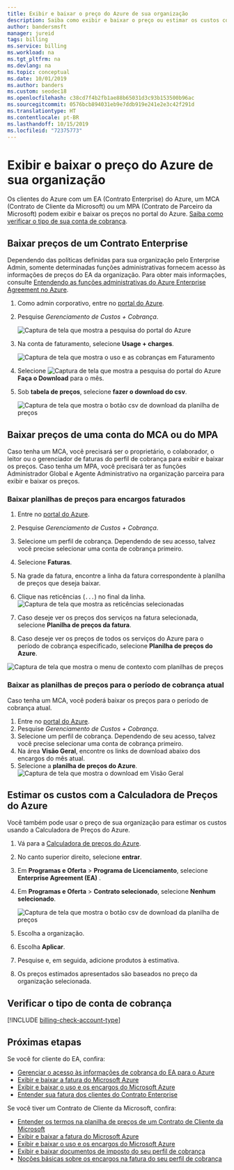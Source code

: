 ```yaml
---
title: Exibir e baixar o preço do Azure de sua organização
description: Saiba como exibir e baixar o preço ou estimar os custos com o preço de sua organização.
author: bandersmsft
manager: jureid
tags: billing
ms.service: billing
ms.workload: na
ms.tgt_pltfrm: na
ms.devlang: na
ms.topic: conceptual
ms.date: 10/01/2019
ms.author: banders
ms.custom: seodec18
ms.openlocfilehash: c38cd7f4b2fb1ae88b65031d3c93b153500b96ac
ms.sourcegitcommit: 0576bcb894031eb9e7ddb919e241e2e3c42f291d
ms.translationtype: HT
ms.contentlocale: pt-BR
ms.lasthandoff: 10/15/2019
ms.locfileid: "72375773"
---
```

# <a name="view-and-download-your-organizations-azure-pricing"></a>Exibir e baixar o preço do Azure de sua organização

Os clientes do Azure com um EA (Contrato Enterprise) do Azure, um MCA (Contrato de Cliente da Microsoft) ou um MPA (Contrato de Parceiro da Microsoft) podem exibir e baixar os preços no portal do Azure. [Saiba como verificar o tipo de sua conta de cobrança](#check-your-billing-account-type).

## <a name="download-pricing-for-an-enterprise-agreement"></a>Baixar preços de um Contrato Enterprise

Dependendo das políticas definidas para sua organização pelo Enterprise Admin, somente determinadas funções administrativas fornecem acesso às informações de preços do EA da organização. Para obter mais informações, consulte [Entendendo as funções administrativas do Azure Enterprise Agreement no Azure](billing-understand-ea-roles.md).

1. Como admin corporativo, entre no [portal do Azure](https://portal.azure.com/).
1. Pesquise *Gerenciamento de Custos + Cobrança*.

   ![Captura de tela que mostra a pesquisa do portal do Azure](./media/billing-ea-pricing/portal-cm-billing-search.png)

1. Na conta de faturamento, selecione **Usage + charges**.

   ![Captura de tela que mostra o uso e as cobranças em Faturamento](./media/billing-ea-pricing/ea-pricing-usage-charges-nav.png)

1. Selecione ![Captura de tela que mostra a pesquisa do portal do Azure](./media/billing-ea-pricing/download-icon.png) **Faça o Download** para o mês.

1. Sob **tabela de preços**, selecione **fazer o download do csv**.

   ![Captura de tela que mostra o botão csv de download da planilha de preços](./media/billing-ea-pricing/download-ea-price-sheet.png)

## <a name="download-pricing-for-an-mca-or-mpa-account"></a>Baixar preços de uma conta do MCA ou do MPA

Caso tenha um MCA, você precisará ser o proprietário, o colaborador, o leitor ou o gerenciador de faturas do perfil de cobrança para exibir e baixar os preços. Caso tenha um MPA, você precisará ter as funções Administrador Global e Agente Administrativo na organização parceira para exibir e baixar os preços.

### <a name="download-price-sheets-for-billed-charges"></a>Baixar planilhas de preços para encargos faturados

1. Entre no [portal do Azure](https://portal.azure.com).
1. Pesquise *Gerenciamento de Custos + Cobrança*.
1. Selecione um perfil de cobrança. Dependendo de seu acesso, talvez você precise selecionar uma conta de cobrança primeiro.
1. Selecione **Faturas**.
1. Na grade da fatura, encontre a linha da fatura correspondente à planilha de preços que deseja baixar.
1. Clique nas reticências (`...`) no final da linha.
![Captura de tela que mostra as reticências selecionadas](./media/billing-ea-pricing/billingprofile-invoicegrid.png)

1. Caso deseje ver os preços dos serviços na fatura selecionada, selecione **Planilha de preços da fatura**.
1. Caso deseje ver os preços de todos os serviços do Azure para o período de cobrança especificado, selecione **Planilha de preços do Azure**.

![Captura de tela que mostra o menu de contexto com planilhas de preços](./media/billing-ea-pricing/contextmenu-pricesheet.png)

### <a name="download-price-sheets-for-the-current-billing-period"></a>Baixar as planilhas de preços para o período de cobrança atual

Caso tenha um MCA, você poderá baixar os preços para o período de cobrança atual.

1. Entre no [portal do Azure](https://portal.azure.com).
1. Pesquise *Gerenciamento de Custos + Cobrança*.
1. Selecione um perfil de cobrança. Dependendo de seu acesso, talvez você precise selecionar uma conta de cobrança primeiro.
1. Na área **Visão Geral**, encontre os links de download abaixo dos encargos do mês atual.
1. Selecione a **planilha de preços do Azure**.
![Captura de tela que mostra o download em Visão Geral](./media/billing-ea-pricing/open-pricing.png)

## <a name="estimate-costs-with-the-azure-pricing-calculator"></a>Estimar os custos com a Calculadora de Preços do Azure

Você também pode usar o preço de sua organização para estimar os custos usando a Calculadora de Preços do Azure.

1. Vá para a [Calculadora de preços do Azure](https://azure.microsoft.com/pricing/calculator).
1. No canto superior direito, selecione **entrar**.
1. Em **Programas e Oferta** > **Programa de Licenciamento**, selecione **Enterprise Agreement (EA)** .
1. Em **Programas e Oferta** > **Contrato selecionado**, selecione **Nenhum selecionado**.

    ![Captura de tela que mostra o botão csv de download da planilha de preços](./media/billing-ea-pricing/ea-pricing-calculator-estimate.png)

1. Escolha a organização.
1. Escolha **Aplicar**.
1. Pesquise e, em seguida, adicione produtos à estimativa.
1. Os preços estimados apresentados são baseados no preço da organização selecionada.

## <a name="check-your-billing-account-type"></a>Verificar o tipo de conta de cobrança
[!INCLUDE [billing-check-account-type](../../includes/billing-check-account-type.md)]

## <a name="next-steps"></a>Próximas etapas

Se você for cliente do EA, confira:

- [Gerenciar o acesso às informações de cobrança do EA para o Azure](billing-manage-access.md)
- [Exibir e baixar a fatura do Microsoft Azure](billing-download-azure-invoice.md)
- [Exibir e baixar o uso e os encargos do Microsoft Azure](billing-download-azure-daily-usage.md)
- [Entender sua fatura dos clientes do Contrato Enterprise](billing-understand-your-bill-ea.md)

Se você tiver um Contrato de Cliente da Microsoft, confira:

- [Entender os termos na planilha de preços de um Contrato de Cliente da Microsoft](billing-mca-understand-pricesheet.md)
- [Exibir e baixar a fatura do Microsoft Azure](billing-download-azure-invoice.md)
- [Exibir e baixar o uso e os encargos do Microsoft Azure](billing-download-azure-daily-usage.md)
- [Exibir e baixar documentos de imposto do seu perfil de cobrança](billing-mca-download-tax-document.md)
- [Noções básicas sobre os encargos na fatura do seu perfil de cobrança](billing-mca-understand-your-bill.md)
